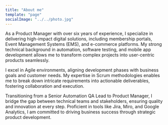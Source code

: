 ```yaml
---
title: "About me"
template: "page"
socialImage: "../../photo.jpg"
---
```


As a Product Manager with over six years of experience, I specialize in delivering high-impact digital solutions, including membership portals, Event Management Systems (EMS), and e-commerce platforms. My strong technical background in automation, software testing, and mobile app development allows me to transform complex projects into user-centric products seamlessly.

I excel in Agile environments, aligning development phases with business goals and customer needs. My expertise in Scrum methodologies enables me to break down intricate requirements into actionable deliverables, fostering collaboration and execution.

Transitioning from a Senior Automation QA Lead to Product Manager, I bridge the gap between technical teams and stakeholders, ensuring quality and innovation at every step. Proficient in tools like Jira, Miro, and Google Analytics, I am committed to driving business success through strategic product development.


